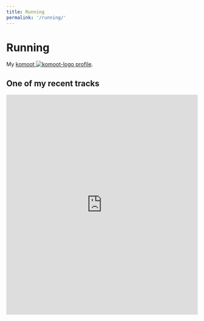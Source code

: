 ```yaml
---
title: Running
permalink: '/running/'
---
```


# Running

My [komoot ![komoot-logo](/img/komoot.svg) profile](https://www.komoot.com/user/729131540685).

## One of my recent tracks

<iframe src="https://www.komoot.com/tour/51139641/embed?profile=1" width="100%" height="580" frameborder="0" scrolling="no"></iframe>
